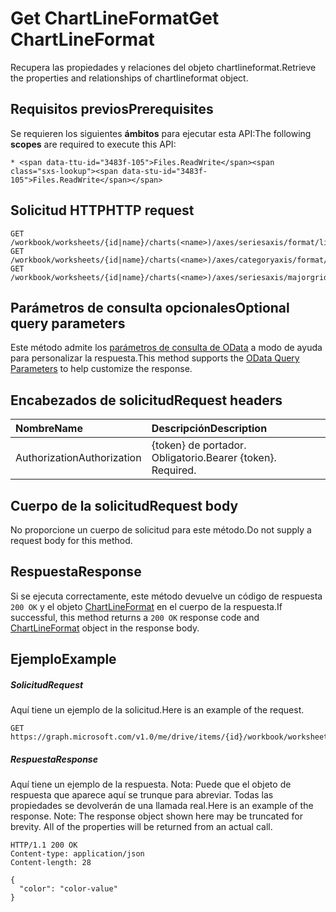 # <a name="get-chartlineformat"></a><span data-ttu-id="3483f-101">Get ChartLineFormat</span><span class="sxs-lookup"><span data-stu-id="3483f-101">Get ChartLineFormat</span></span>

<span data-ttu-id="3483f-102">Recupera las propiedades y relaciones del objeto chartlineformat.</span><span class="sxs-lookup"><span data-stu-id="3483f-102">Retrieve the properties and relationships of chartlineformat object.</span></span>
## <a name="prerequisites"></a><span data-ttu-id="3483f-103">Requisitos previos</span><span class="sxs-lookup"><span data-stu-id="3483f-103">Prerequisites</span></span>
<span data-ttu-id="3483f-104">Se requieren los siguientes **ámbitos** para ejecutar esta API:</span><span class="sxs-lookup"><span data-stu-id="3483f-104">The following **scopes** are required to execute this API:</span></span> 

    * <span data-ttu-id="3483f-105">Files.ReadWrite</span><span class="sxs-lookup"><span data-stu-id="3483f-105">Files.ReadWrite</span></span>

## <a name="http-request"></a><span data-ttu-id="3483f-106">Solicitud HTTP</span><span class="sxs-lookup"><span data-stu-id="3483f-106">HTTP request</span></span>
<!-- { "blockType": "ignored" } -->
```http
GET /workbook/worksheets/{id|name}/charts(<name>)/axes/seriesaxis/format/line
GET /workbook/worksheets/{id|name}/charts(<name>)/axes/categoryaxis/format/line
GET /workbook/worksheets/{id|name}/charts(<name>)/axes/seriesaxis/majorgridlines/format/line
```
## <a name="optional-query-parameters"></a><span data-ttu-id="3483f-107">Parámetros de consulta opcionales</span><span class="sxs-lookup"><span data-stu-id="3483f-107">Optional query parameters</span></span>
<span data-ttu-id="3483f-108">Este método admite los [parámetros de consulta de OData](http://developer.microsoft.com/en-us/graph/docs/overview/query_parameters) a modo de ayuda para personalizar la respuesta.</span><span class="sxs-lookup"><span data-stu-id="3483f-108">This method supports the [OData Query Parameters](http://developer.microsoft.com/en-us/graph/docs/overview/query_parameters) to help customize the response.</span></span>

## <a name="request-headers"></a><span data-ttu-id="3483f-109">Encabezados de solicitud</span><span class="sxs-lookup"><span data-stu-id="3483f-109">Request headers</span></span>
| <span data-ttu-id="3483f-110">Nombre</span><span class="sxs-lookup"><span data-stu-id="3483f-110">Name</span></span>      |<span data-ttu-id="3483f-111">Descripción</span><span class="sxs-lookup"><span data-stu-id="3483f-111">Description</span></span>|
|:----------|:----------|
| <span data-ttu-id="3483f-112">Authorization</span><span class="sxs-lookup"><span data-stu-id="3483f-112">Authorization</span></span>  | <span data-ttu-id="3483f-p101">{token} de portador. Obligatorio.</span><span class="sxs-lookup"><span data-stu-id="3483f-p101">Bearer {token}. Required.</span></span> |


## <a name="request-body"></a><span data-ttu-id="3483f-115">Cuerpo de la solicitud</span><span class="sxs-lookup"><span data-stu-id="3483f-115">Request body</span></span>
<span data-ttu-id="3483f-116">No proporcione un cuerpo de solicitud para este método.</span><span class="sxs-lookup"><span data-stu-id="3483f-116">Do not supply a request body for this method.</span></span>

## <a name="response"></a><span data-ttu-id="3483f-117">Respuesta</span><span class="sxs-lookup"><span data-stu-id="3483f-117">Response</span></span>

<span data-ttu-id="3483f-118">Si se ejecuta correctamente, este método devuelve un código de respuesta `200 OK` y el objeto [ChartLineFormat](../resources/chartlineformat.md) en el cuerpo de la respuesta.</span><span class="sxs-lookup"><span data-stu-id="3483f-118">If successful, this method returns a `200 OK` response code and [ChartLineFormat](../resources/chartlineformat.md) object in the response body.</span></span>
## <a name="example"></a><span data-ttu-id="3483f-119">Ejemplo</span><span class="sxs-lookup"><span data-stu-id="3483f-119">Example</span></span>
##### <a name="request"></a><span data-ttu-id="3483f-120">Solicitud</span><span class="sxs-lookup"><span data-stu-id="3483f-120">Request</span></span>
<span data-ttu-id="3483f-121">Aquí tiene un ejemplo de la solicitud.</span><span class="sxs-lookup"><span data-stu-id="3483f-121">Here is an example of the request.</span></span>
<!-- {
  "blockType": "request",
  "name": "get_chartlineformat"
}-->
```http
GET https://graph.microsoft.com/v1.0/me/drive/items/{id}/workbook/worksheets/{id|name}/charts(<name>)/axes/seriesaxis/format/line
```
##### <a name="response"></a><span data-ttu-id="3483f-122">Respuesta</span><span class="sxs-lookup"><span data-stu-id="3483f-122">Response</span></span>
<span data-ttu-id="3483f-p102">Aquí tiene un ejemplo de la respuesta. Nota: Puede que el objeto de respuesta que aparece aquí se trunque para abreviar. Todas las propiedades se devolverán de una llamada real.</span><span class="sxs-lookup"><span data-stu-id="3483f-p102">Here is an example of the response. Note: The response object shown here may be truncated for brevity. All of the properties will be returned from an actual call.</span></span>
<!-- {
  "blockType": "response",
  "truncated": true,
  "@odata.type": "microsoft.graph.chartLineFormat"
} -->
```http
HTTP/1.1 200 OK
Content-type: application/json
Content-length: 28

{
  "color": "color-value"
}
```

<!-- uuid: 8fcb5dbc-d5aa-4681-8e31-b001d5168d79
2015-10-25 14:57:30 UTC -->
<!-- {
  "type": "#page.annotation",
  "description": "Get ChartLineFormat",
  "keywords": "",
  "section": "documentation",
  "tocPath": ""
}-->